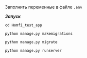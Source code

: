 Заполнить переменные в файле `.env`

***Запуск***

`cd Homfi_test_app`

`python manage.py makemigrations`

`python manage.py migrate`

`python manage.py runserver`